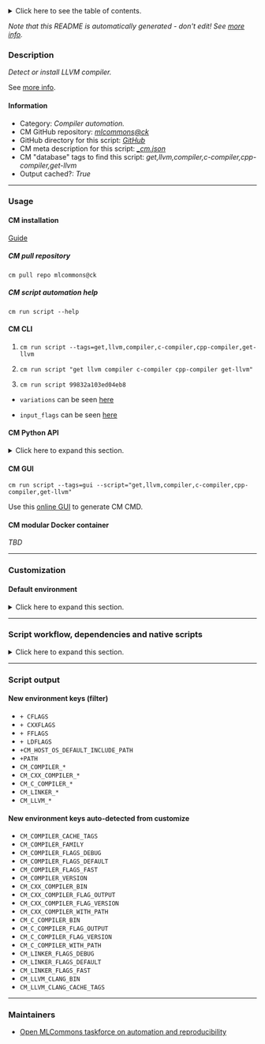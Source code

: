 <details>
<summary>Click here to see the table of contents.</summary>

* [Description](#description)
* [Information](#information)
* [Usage](#usage)
  * [ CM installation](#cm-installation)
  * [ CM script automation help](#cm-script-automation-help)
  * [ CM CLI](#cm-cli)
  * [ CM Python API](#cm-python-api)
  * [ CM GUI](#cm-gui)
  * [ CM modular Docker container](#cm-modular-docker-container)
* [Customization](#customization)
  * [ Default environment](#default-environment)
* [Script workflow, dependencies and native scripts](#script-workflow-dependencies-and-native-scripts)
* [Script output](#script-output)
* [New environment keys (filter)](#new-environment-keys-(filter))
* [New environment keys auto-detected from customize](#new-environment-keys-auto-detected-from-customize)
* [Maintainers](#maintainers)

</details>

*Note that this README is automatically generated - don't edit! See [more info](README-extra.md).*

### Description

*Detect or install LLVM compiler.*


See [more info](README-extra.md).

#### Information

* Category: *Compiler automation.*
* CM GitHub repository: *[mlcommons@ck](https://github.com/mlcommons/ck/tree/master/cm-mlops)*
* GitHub directory for this script: *[GitHub](https://github.com/mlcommons/ck/tree/master/cm-mlops/script/get-llvm)*
* CM meta description for this script: *[_cm.json](_cm.json)*
* CM "database" tags to find this script: *get,llvm,compiler,c-compiler,cpp-compiler,get-llvm*
* Output cached?: *True*
___
### Usage

#### CM installation

[Guide](https://github.com/mlcommons/ck/blob/master/docs/installation.md)

##### CM pull repository

```cm pull repo mlcommons@ck```

##### CM script automation help

```cm run script --help```

#### CM CLI

1. `cm run script --tags=get,llvm,compiler,c-compiler,cpp-compiler,get-llvm `

2. `cm run script "get llvm compiler c-compiler cpp-compiler get-llvm" `

3. `cm run script 99832a103ed04eb8 `

* `variations` can be seen [here](#variations)

* `input_flags` can be seen [here](#script-flags-mapped-to-environment)

#### CM Python API

<details>
<summary>Click here to expand this section.</summary>

```python

import cmind

r = cmind.access({'action':'run'
                  'automation':'script',
                  'tags':'get,llvm,compiler,c-compiler,cpp-compiler,get-llvm'
                  'out':'con',
                  ...
                  (other input keys for this script)
                  ...
                 })

if r['return']>0:
    print (r['error'])

```

</details>


#### CM GUI

```cm run script --tags=gui --script="get,llvm,compiler,c-compiler,cpp-compiler,get-llvm"```

Use this [online GUI](https://cKnowledge.org/cm-gui/?tags=get,llvm,compiler,c-compiler,cpp-compiler,get-llvm) to generate CM CMD.

#### CM modular Docker container

*TBD*

___
### Customization

#### Default environment

<details>
<summary>Click here to expand this section.</summary>

These keys can be updated via `--env.KEY=VALUE` or `env` dictionary in `@input.json` or using script flags.


</details>

___
### Script workflow, dependencies and native scripts

<details>
<summary>Click here to expand this section.</summary>

  1. Read "deps" on other CM scripts from [meta](https://github.com/mlcommons/ck/tree/master/cm-mlops/script/get-llvm/_cm.json)
  1. ***Run "preprocess" function from [customize.py](https://github.com/mlcommons/ck/tree/master/cm-mlops/script/get-llvm/customize.py)***
  1. ***Read "prehook_deps" on other CM scripts from [meta](https://github.com/mlcommons/ck/tree/master/cm-mlops/script/get-llvm/_cm.json)***
     * install,llvm
       * `if (CM_REQUIRE_INSTALL  == yes)`
       - CM script: [install-llvm-prebuilt](https://github.com/mlcommons/ck/tree/master/cm-mlops/script/install-llvm-prebuilt)
       - CM script: [install-llvm-src](https://github.com/mlcommons/ck/tree/master/cm-mlops/script/install-llvm-src)
  1. ***Run native script if exists***
     * [run.bat](https://github.com/mlcommons/ck/tree/master/cm-mlops/script/get-llvm/run.bat)
     * [run.sh](https://github.com/mlcommons/ck/tree/master/cm-mlops/script/get-llvm/run.sh)
  1. Read "posthook_deps" on other CM scripts from [meta](https://github.com/mlcommons/ck/tree/master/cm-mlops/script/get-llvm/_cm.json)
  1. ***Run "postrocess" function from [customize.py](https://github.com/mlcommons/ck/tree/master/cm-mlops/script/get-llvm/customize.py)***
  1. ***Read "post_deps" on other CM scripts from [meta](https://github.com/mlcommons/ck/tree/master/cm-mlops/script/get-llvm/_cm.json)***
     * get,compiler-flags
       - CM script: [get-compiler-flags](https://github.com/mlcommons/ck/tree/master/cm-mlops/script/get-compiler-flags)
</details>

___
### Script output
#### New environment keys (filter)

* `+ CFLAGS`
* `+ CXXFLAGS`
* `+ FFLAGS`
* `+ LDFLAGS`
* `+CM_HOST_OS_DEFAULT_INCLUDE_PATH`
* `+PATH`
* `CM_COMPILER_*`
* `CM_CXX_COMPILER_*`
* `CM_C_COMPILER_*`
* `CM_LINKER_*`
* `CM_LLVM_*`
#### New environment keys auto-detected from customize

* `CM_COMPILER_CACHE_TAGS`
* `CM_COMPILER_FAMILY`
* `CM_COMPILER_FLAGS_DEBUG`
* `CM_COMPILER_FLAGS_DEFAULT`
* `CM_COMPILER_FLAGS_FAST`
* `CM_COMPILER_VERSION`
* `CM_CXX_COMPILER_BIN`
* `CM_CXX_COMPILER_FLAG_OUTPUT`
* `CM_CXX_COMPILER_FLAG_VERSION`
* `CM_CXX_COMPILER_WITH_PATH`
* `CM_C_COMPILER_BIN`
* `CM_C_COMPILER_FLAG_OUTPUT`
* `CM_C_COMPILER_FLAG_VERSION`
* `CM_C_COMPILER_WITH_PATH`
* `CM_LINKER_FLAGS_DEBUG`
* `CM_LINKER_FLAGS_DEFAULT`
* `CM_LINKER_FLAGS_FAST`
* `CM_LLVM_CLANG_BIN`
* `CM_LLVM_CLANG_CACHE_TAGS`
___
### Maintainers

* [Open MLCommons taskforce on automation and reproducibility](https://github.com/mlcommons/ck/blob/master/docs/taskforce.md)